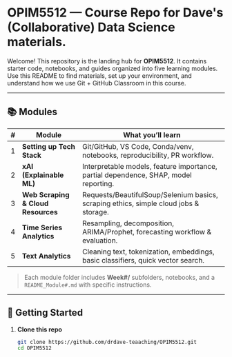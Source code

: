 # OPIM5512 — Course Repo for Dave's (Collaborative) Data Science materials.


Welcome! This repository is the landing hub for **OPIM5512**. It contains starter code, notebooks, and guides organized into five learning modules. Use this README to find materials, set up your environment, and understand how we use Git + GitHub Classroom in this course.

---

## 📚 Modules

| # | Module | What you’ll learn |
|---|--------|--------------------|
| 1 | **Setting up Tech Stack** | Git/GitHub, VS Code, Conda/venv, notebooks, reproducibility, PR workflow. |
| 2 | **xAI (Explainable ML)** | Interpretable models, feature importance, partial dependence, SHAP, model reporting. |
| 3 | **Web Scraping & Cloud Resources** | Requests/BeautifulSoup/Selenium basics, scraping ethics, simple cloud jobs & storage. |
| 4 | **Time Series Analytics** | Resampling, decomposition, ARIMA/Prophet, forecasting workflow & evaluation. |
| 5 | **Text Analytics** | Cleaning text, tokenization, embeddings, basic classifiers, quick vector search. |

> Each module folder includes **Week#/** subfolders, notebooks, and a `README_Module#.md` with specific instructions.

---

## 🚀 Getting Started

1. **Clone this repo**
   ```bash
   git clone https://github.com/drdave-teaaching/OPIM5512.git
   cd OPIM5512
```
